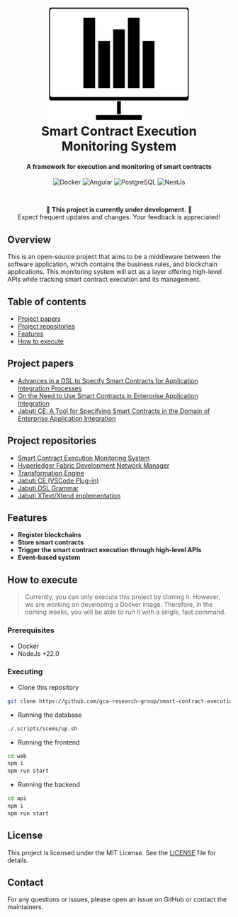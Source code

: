 <h1 align="center">
  <br>
  <img src="assets/logo.svg" alt="Smart Contract Execution Monitoring System" style="height: 256px">
  <br>
  Smart Contract Execution Monitoring System
  <br>
</h1>

<h4 align="center">A framework for execution and monitoring of smart contracts</h4>

<p align="center">
    <p align="center">
    <img alt="Docker" src="https://img.shields.io/badge/Docker-2496ED?style=for-the-badge&logo=docker&logoColor=white" />
    <img alt="Angular" src="https://img.shields.io/badge/Angular-20232f?style=for-the-badge&logo=angular&logoColor=red" />
    <img alt="PostgreSQL" src="https://img.shields.io/badge/PostgreSQL-336791?style=for-the-badge&logo=postgresql&logoColor=white" />
    <img alt="NestJs" src="https://img.shields.io/badge/NestJS-E0234E?style=for-the-badge&logo=nestjs&logoColor=white)" />
</p>
</p>
<br/>

<div align="center">

🚧 **This project is currently under development.** 🚧  
Expect frequent updates and changes. Your feedback is appreciated!

</div>

## Overview

This is an open-source project that aims to be a middleware between the software application, which contains the business rules, and blockchain applications. This monitoring system will act as a layer offering high-level APIs while tracking smart contract execution and its management.

## Table of contents

- [Project papers](#project-papers)
- [Project repositories](#project-repositories)
- [Features](#features)
- [How to execute](#how-to-execute)

## Project papers

- [Advances in a DSL to Specify Smart Contracts for Application Integration Processes](https://sol.sbc.org.br/index.php/cibse/article/view/20962)
- [On the Need to Use Smart Contracts in Enterprise Application Integration](https://idus.us.es/handle/11441/140199)
- [Jabuti CE: A Tool for Specifying Smart Contracts in the Domain of Enterprise Application Integration](https://www.scitepress.org/Link.aspx?doi=10.5220/0012413300003645)

## Project repositories

- [Smart Contract Execution Monitoring System](https://github.com/gca-research-group/smart-contract-execution-monitoring-system)
- [Hyperledger Fabric Development Network Manager](https://github.com/gca-research-group/hyperledger-fabric-development-network-manager)
- [Transformation Engine](https://github.com/gca-research-group/jabuti-ce-transformation-engine)
- [Jabuti CE (VSCode Plug-in)](https://github.com/gca-research-group/jabuti-ce-vscode-plugin)
- [Jabuti DSL Grammar](https://github.com/gca-research-group/jabuti-ce-jabuti-dsl-grammar)
- [Jabuti XText/Xtend implementation](https://github.com/gca-research-group/dsl-smart-contract-eai)

## Features

- **Register blockchains**
- **Store smart contracts**
- **Trigger the smart contract execution through high-level APIs**
- **Event-based system**

## How to execute

> Currently, you can only execute this project by cloning it. However, we are working on developing a Docker image. Therefore, in the coming weeks, you will be able to run it with a single, fast command.

### Prerequisites

- Docker
- NodeJs +22.0

### Executing

- Clone this repository

```sh
git clone https://github.com/gca-research-group/smart-contract-execution-monitoring-system.git
```

- Running the database

```sh
./.scripts/scems/up.sh
```

- Running the frontend

```sh
cd web
npm i
npm run start
```

- Running the backend

```sh
cd api
npm i
npm run start
```

## License

This project is licensed under the MIT License. See the [LICENSE](LICENSE) file for details.

## Contact

For any questions or issues, please open an issue on GitHub or contact the maintainers.
